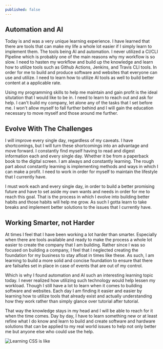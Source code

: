 ```yaml
---
published: false
---
```

## Automation and AI

Today is and was a very unique learning experience. I have learned that there are tools that can make my life a whole lot easier if I simply learn to implement them. The tools being AI and automation. I never utilized a CI/CLI Pipeline which is probably one of the main reasons why my workflow is so slow. I need to hasten my workflow and build up the knowledge and learn how to utilize tools such as Github Actions, Jenkins, and Travis CLI tools. In order for me to build and produce software and websites that everyone can use and utilize. I need to learn how to utilize AI tools as well to build better content at a applicable rate. 

Using my programming skills to help me maintain and gain profit is the ideal situtation that I would like to be in. I need to learn to reach out and ask for help. I can't build my company, let alone any of the tasks that I set before me. I won't allow myself to fall further behind and I will gain the education necessary to move myself and those around me further. 

## Evolve With The Challenges

I will improve every single day, regardless of my caveats. I have shortcomings, but I will turn these shortcomings into an advantage and move forward. I constantly find myself having to read and digest information each and every single day. Whether it be from a paperback book to the digital screen. I am always and constantly learning. The rough part about constantly learning is implementing methods and ways in which I can make a profit. I need to work in order for myself to maintain the lifestyle that I currently have. 

I must work each and every single day, in order to build a better promising future and have to set aside my own wants and needs in order for me to reach this goal. That is the process in which I evolve into building better habits and those habits will help me grow. As such I gotta learn to take breaks and implement better solutions to the issues that I currently have. 

## Working Smarter, not Harder

At times I feel that I have been working a lot harder than smarter. Especially when there are tools available and ready to make the process a whole lot easier to create the company that I am building. Rather since I was so focused on building a company, I feel that I neglected creating the foundation for my business to stay afloat in times like these. As such, I am learning to build a more solid and concise foundation to ensure that there are failsafes set in place in case of events that are out of my control. 

Which is why I found automation and AI such an interesting learning topic today. I never realized how utilizing such technology would help lessen my workload. Though I still have a lot to learn when it comes to building software and websites. Each day I am finding it easier and easier by learning how to utilize tools that already exist and actually understanding how they work rather than simply glance over tutorial after tutorial. 

That way the knowledge stays in my head and I will be able to reach for it when the time comes. Day by day, I have to learn something new or at least refine what I do know and learn to build and create software and hardware solutions that can be applied to my real world issues to help not only better me but anyone else who could use the help. 

![Learning CSS is like](https://media.giphy.com/media/yYSSBtDgbbRzq/giphy.gif)






